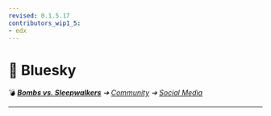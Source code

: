 ```yaml
---
revised: 0.1.5.17
contributors_wip1_5:
- edx
---
```


# 📄 Bluesky

💣 ***[Bombs vs. Sleepwalkers][home]** ➔ [Community][community] ➔ [Social Media][socialmedia]*

****

[home]: /README.md
[community]: /community/readme.md
[socialmedia]: /community/social_media/readme.md
